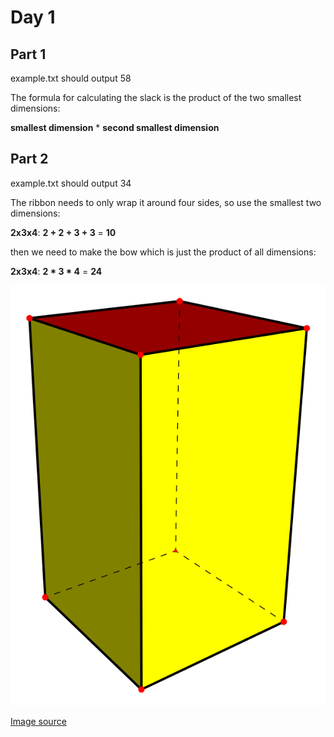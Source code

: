 # Day 1

## Part 1

example.txt should output 58

The formula for calculating the slack is the product of the two smallest dimensions: 

**smallest dimension** * **second smallest dimension**

## Part 2

example.txt should output 34

The ribbon needs to only wrap it around four sides, so use the smallest two dimensions:

**2x3x4**: **2 + 2 + 3 + 3** = **10**

then we need to make the bow which is just the product of all dimensions:

**2x3x4**: **2 * 3 * 4** = **24**

![Square prism](square-prism.svg)

[Image source](https://commons.wikimedia.org/wiki/File:Square_prism.svg#/media/File:Square_prism.svg)
